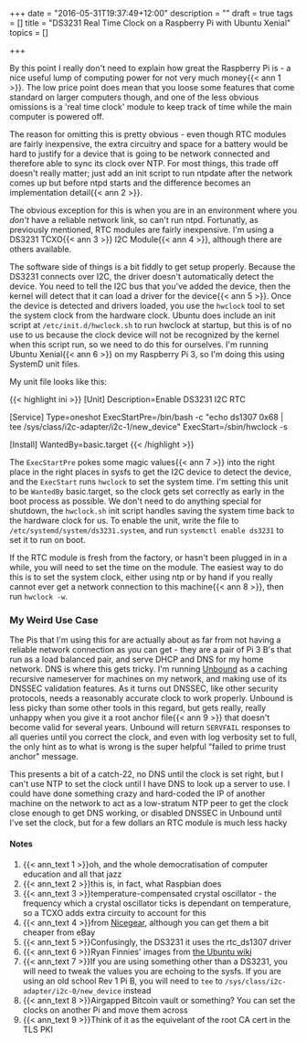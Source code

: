 +++
date = "2016-05-31T19:37:49+12:00"
description = ""
draft = true
tags = []
title = "DS3231 Real Time Clock on a Raspberry Pi with Ubuntu Xenial"
topics = []

+++

By this point I really don't need to explain how great the Raspberry Pi is - a nice useful lump of computing power for not very much money{{< ann 1 >}}. The low price point does mean that you loose some features that come standard on larger computers though, and one of the less obvious omissions is a 'real time clock' module to keep track of time while the main computer is powered off.

<!--more-->

The reason for omitting this is pretty obvious - even though RTC modules are fairly inexpensive, the extra circuitry and space for a battery would be hard to justify for a device that is going to be network connected and therefore able to sync its clock over NTP. For most things, this trade off doesn't really matter; just add an init script to run ntpdate after the network comes up but before ntpd starts and the difference becomes an implementation detail{{< ann 2 >}}.

The obvious exception for this is when you are in an environment where you *don't* have a reliable network link, so can't run ntpd. Fortunatly, as previously mentioned, RTC modules are fairly inexpensive. I'm using a DS3231 TCXO{{< ann 3 >}} I2C Module{{< ann 4 >}}, although there are others available.

The software side of things is a bit fiddly to get setup properly. Because the DS3231 connects over I2C, the driver doesn't automatically detect the device. You need to tell the I2C bus that you've added the device, then the kernel will detect that it can load a driver for the device{{< ann 5 >}}. Once the device is detected and drivers loaded, you use the `hwclock` tool to set the system clock from the hardware clock. Ubuntu does include an init script at `/etc/init.d/hwclock.sh` to run hwclock at startup, but this is of no use to us because the clock device will not be recognized by the kernel when this script run, so we need to do this for ourselves. I'm running Ubuntu Xenial{{< ann 6 >}} on my Raspberry Pi 3, so I'm doing this using SystemD unit files.

My unit file looks like this:

{{< highlight ini >}}
[Unit]
Description=Enable DS3231 I2C RTC

[Service]
Type=oneshot
ExecStartPre=/bin/bash -c "echo ds1307 0x68 | tee /sys/class/i2c-adapter/i2c-1/new_device"
ExecStart=/sbin/hwclock -s

[Install]
WantedBy=basic.target
{{< /highlight >}}

The `ExecStartPre` pokes some magic values{{< ann 7 >}} into the right place in the right places in sysfs to get the I2C device to detect the device, and the `ExecStart` runs `hwclock` to set the system time. I'm setting this unit to be `WantedBy` basic.target, so the clock gets set correctly as early in the boot process as possible. We don't need to do anything special for shutdown, the `hwclock.sh` init script handles saving the system time back to the hardware clock for us. To enable the unit, write the file to `/etc/systemd/system/ds3231.system`, and run `systemctl enable ds3231` to set it to run on boot.

If the RTC module is fresh from the factory, or hasn't been plugged in in a while, you will need to set the time on the module. The easiest way to do this is to set the system clock, either using ntp or by hand if you really cannot ever get a network connection to this machine{{< ann 8 >}}, then run `hwclock -w`.

### My Weird Use Case

The Pis that I'm using this for are actually about as far from not having a reliable network connection as you can get - they are a pair of Pi 3 B's that run as a load balanced pair, and serve DHCP and DNS for my home network. DNS is where this gets tricky. I'm running [Unbound](https://www.unbound.net/) as a caching recursive nameserver for machines on my network, and making use of its DNSSEC validation features. As it turns out DNSSEC, like other security protocols, needs a reasonably accurate clock to work properly. Unbound is less picky than some other tools in this regard, but gets really, really unhappy when you give it a root anchor file{{< ann 9 >}} that doesn't become valid for several years. Unbound will return `SERVFAIL` responses to all queries until you correct the clock, and even with log verbosity set to full, the only hint as to what is wrong is the super helpful "failed to prime trust anchor" message.

This presents a bit of a catch-22, no DNS until the clock is set right, but I can't use NTP to set the clock until I have DNS to look up a server to use. I could have done something crazy and hard-coded the IP of another machine on the network to act as a low-stratum NTP peer to get the clock close enough to get DNS working, or disabled DNSSEC in Unbound until I've set the clock, but for a few dollars an RTC module is much less hacky

#### Notes
1. {{< ann_text 1 >}}oh, and the whole democratisation of computer education and all that jazz
2. {{< ann_text 2 >}}this is, in fact, what Raspbian does
2. {{< ann_text 3 >}}temperature-compensated crystal oscillator - the frequency which a crystal oscillator ticks is dependant on temperature, so a TCXO adds extra circuity to account for this
3. {{< ann_text 4 >}}from [Nicegear](https://nicegear.co.nz/raspberry-pi/high-precision-real-time-clock-for-raspberry-pi/), although you can get them a bit cheaper from eBay
5. {{< ann_text 5 >}}Confusingly, the DS3231 it uses the rtc_ds1307 driver
6. {{< ann_text 6 >}}Ryan Finnies' images from [the Ubuntu wiki](https://wiki.ubuntu.com/ARM/RaspberryPi)
7. {{< ann_text 7 >}}If you are using something other than a DS3231, you will need to tweak the values you are echoing to the sysfs. If you are using an old school Rev 1 Pi B, you will need to `tee` to `/sys/class/i2c-adapter/i2c-0/new_device` instead
8. {{< ann_text 8 >}}Airgapped Bitcoin vault or something? You can set the clocks on another Pi and move them across
9. {{< ann_text 9 >}}Think of it as the equivelant of the root CA cert in the TLS PKI
